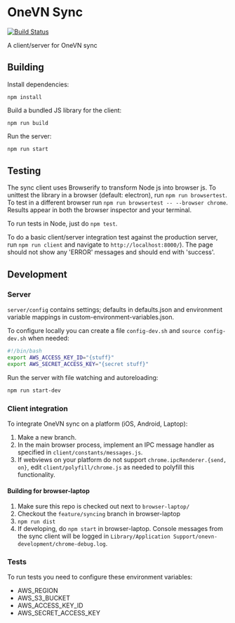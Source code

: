 # OneVN Sync

[![Build
Status](https://travis-ci.org/onevn/sync.svg?branch=master)](https://travis-ci.org/onevn/sync)

A client/server for OneVN sync

## Building

Install dependencies:

```
npm install
```

Build a bundled JS library for the client:

```
npm run build
```

Run the server:

```sh
npm run start
```

## Testing

The sync client uses Browserify to transform Node js into browser js. To unittest
the library in a browser (default: electron), run `npm run browsertest`.
To test in a different browser run `npm run browsertest -- --browser chrome`.
Results appear in both the browser inspector and your terminal.

To run tests in Node, just do `npm test`.

To do a basic client/server integration test against the production server, run
`npm run client` and navigate to `http://localhost:8000/`). The page
should not show any 'ERROR' messages and should end with 'success'.

## Development

### Server

`server/config` contains settings; defaults in defaults.json and environment variable mappings in custom-environment-variables.json.

To configure locally you can create a file `config-dev.sh` and `source config-dev.sh` when needed:

```sh
#!/bin/bash
export AWS_ACCESS_KEY_ID="{stuff}"
export AWS_SECRET_ACCESS_KEY="{secret stuff}"
```

Run the server with file watching and autoreloading:
```sh
npm run start-dev
```

### Client integration

To integrate OneVN sync on a platform (iOS, Android, Laptop):

1. Make a new branch.
2. In the main browser process, implement an IPC message handler as specified
   in `client/constants/messages.js`.
3. If webviews on your platform do not support `chrome.ipcRenderer.{send, on}`,
   edit `client/polyfill/chrome.js` as needed to polyfill this functionality.

#### Building for browser-laptop

1. Make sure this repo is checked out next to `browser-laptop/`
2. Checkout the `feature/syncing` branch in browser-laptop
3. `npm run dist`
4. If developing, do `npm start` in browser-laptop. Console messages from the
   sync client will be logged in `Library/Application
   Support/onevn-development/chrome-debug.log`.

### Tests

To run tests you need to configure these environment variables:

- AWS_REGION
- AWS_S3_BUCKET
- AWS_ACCESS_KEY_ID
- AWS_SECRET_ACCESS_KEY
